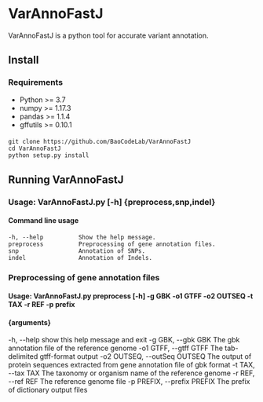 # VarAnnoFastJ
VarAnnoFastJ is a python tool for accurate variant annotation.
## Install
### Requirements
  * Python >= 3.7
  * numpy >= 1.17.3
  * pandas >= 1.1.4
  * gffutils >= 0.10.1
   
####
    git clone https://github.com/BaoCodeLab/VarAnnoFastJ
    cd VarAnnoFastJ
    python setup.py install
    
    
## Running VarAnnoFastJ
### Usage:  VarAnnoFastJ.py [-h] {preprocess,snp,indel}

#### Command line usage                        
    -h, --help          Show the help message.
    preprocess          Preprocessing of gene annotation files.
    snp                 Annotation of SNPs.
    indel               Annotation of Indels.

### Preprocessing of gene annotation files
#### Usage:  VarAnnoFastJ.py preprocess [-h] -g GBK -o1 GTFF -o2 OUTSEQ -t TAX -r REF -p prefix

#### {arguments}
  -h, --help            show this help message and exit
  -g GBK, --gbk GBK                   The gbk annotation file of the reference genome
  -o1 GTFF, --gtff GTFF               The tab-delimited gtff-format output 
  -o2 OUTSEQ, --outSeq OUTSEQ         The output of protein sequences extracted from gene annotation file of gbk format
  -t TAX, --tax TAX                   The taxonomy or organism name of the reference genome
  -r REF, --ref REF                   The reference genome file
  -p PREFIX, --prefix PREFIX          The prefix of dictionary output files
                        
   
  
  
  
  
